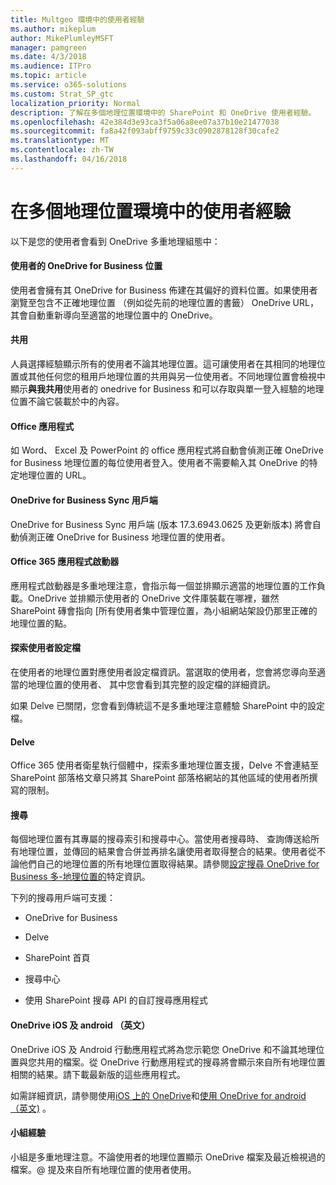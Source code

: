 ```yaml
---
title: Multgeo 環境中的使用者經驗
ms.author: mikeplum
author: MikePlumleyMSFT
manager: pamgreen
ms.date: 4/3/2018
ms.audience: ITPro
ms.topic: article
ms.service: o365-solutions
ms.custom: Strat_SP_gtc
localization_priority: Normal
description: 了解在多個地理位置環境中的 SharePoint 和 OneDrive 使用者經驗。
ms.openlocfilehash: 42e384d3e93ca3f5a06a8ee07a37b10e21477038
ms.sourcegitcommit: fa8a42f093abff9759c33c0902878128f30cafe2
ms.translationtype: MT
ms.contentlocale: zh-TW
ms.lasthandoff: 04/16/2018
---
```

# <a name="user-experience-in-a-multi-geo-environment"></a>在多個地理位置環境中的使用者經驗

以下是您的使用者會看到 OneDrive 多重地理組態中：

#### <a name="users-onedrive-for-business-location"></a>使用者的 OneDrive for Business 位置

使用者會擁有其 OneDrive for Business 佈建在其偏好的資料位置。如果使用者瀏覽至包含不正確地理位置 （例如從先前的地理位置的書籤） OneDrive URL，其會自動重新導向至適當的地理位置中的 OneDrive。

#### <a name="sharing"></a>共用

人員選擇經驗顯示所有的使用者不論其地理位置。這可讓使用者在其相同的地理位置或其他任何您的租用戶地理位置的共用與另一位使用者。不同地理位置會檢視中顯示**與我共用**使用者的 onedrive for Business 和可以存取與單一登入經驗的地理位置不論它裝載於中的內容。

#### <a name="office-applications"></a>Office 應用程式

如 Word、 Excel 及 PowerPoint 的 office 應用程式將自動會偵測正確 OneDrive for Business 地理位置的每位使用者登入。使用者不需要輸入其 OneDrive 的特定地理位置的 URL。

#### <a name="onedrive-for-business-sync-client"></a>OneDrive for Business Sync 用戶端

OneDrive for Business Sync 用戶端 (版本 17.3.6943.0625 及更新版本) 將會自動偵測正確 OneDrive for Business 地理位置的使用者。

#### <a name="office-365-app-launcher"></a>Office 365 應用程式啟動器

應用程式啟動器是多重地理注意，會指示每一個並排顯示適當的地理位置的工作負載。OneDrive 並排顯示使用者的 OneDrive 文件庫裝載在哪裡，雖然 SharePoint 磚會指向 [所有使用者集中管理位置，為小組網站架設仍那里正確的地理位置的點。

#### <a name="delve-user-profiles"></a>探索使用者設定檔

在使用者的地理位置對應使用者設定檔資訊。當選取的使用者，您會將您導向至適當的地理位置的使用者、 其中您會看到其完整的設定檔的詳細資訊。

如果 Delve 已關閉，您會看到傳統這不是多重地理注意體驗 SharePoint 中的設定檔。

#### <a name="delve"></a>Delve

Office 365 使用者衛星執行個體中，探索多重地理位置支援，Delve 不會連結至 SharePoint 部落格文章只將其 SharePoint 部落格網站的其他區域的使用者所撰寫的限制。

#### <a name="search"></a>搜尋

每個地理位置有其專屬的搜尋索引和搜尋中心。當使用者搜尋時、 查詢傳送給所有地理位置，並傳回的結果會合併並再排名讓使用者取得整合的結果。使用者從不論他們自己的地理位置的所有地理位置取得結果。請參閱[設定搜尋 OneDrive for Business 多-地理位置的](configure-search-for-multi-geo.md)特定資訊。

下列的搜尋用戶端可支援：

-   OneDrive for Business

-   Delve

-   SharePoint 首頁

-   搜尋中心

-   使用 SharePoint 搜尋 API 的自訂搜尋應用程式

#### <a name="onedrive-ios-and-android"></a>OneDrive iOS 及 android （英文） 

OneDrive iOS 及 Android 行動應用程式將為您示範您 OneDrive 和不論其地理位置與您共用的檔案。從 OneDrive 行動應用程式的搜尋將會顯示來自所有地理位置相關的結果。請下載最新版的這些應用程式。

如需詳細資訊，請參閱使用[iOS 上的 OneDrive](https://support.office.com/article/08d5c5b2-ccc6-40eb-a244-fe3597a3c247)和[使用 OneDrive for android （英文)](https://support.office.com/article/eee1d31c-792d-41d4-8132-f9621b39eb36) 。

#### <a name="teams-experience"></a>小組經驗

小組是多重地理注意。不論使用者的地理位置顯示 OneDrive 檔案及最近檢視過的檔案。@ 提及來自所有地理位置的使用者使用。
